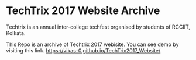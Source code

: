 # TechTrix 2017 Website Archive

Techtrix is an annual inter-college techfest organised by students of RCCIIT, Kolkata.

This Repo is an archive of Techtrix 2017 webisite.
You can see demo by visiting this link. https://vikas-0.github.io/TechTrix2017_Website/
